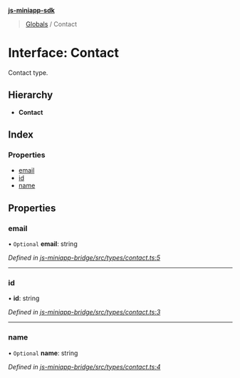 **[js-miniapp-sdk](../README.md)**

> [Globals](../README.md) / Contact

# Interface: Contact

Contact type.

## Hierarchy

* **Contact**

## Index

### Properties

* [email](contact.md#email)
* [id](contact.md#id)
* [name](contact.md#name)

## Properties

### email

• `Optional` **email**: string

*Defined in [js-miniapp-bridge/src/types/contact.ts:5](https://github.com/rakutentech/js-miniapp/blob/c06869b/js-miniapp-bridge/src/types/contact.ts#L5)*

___

### id

•  **id**: string

*Defined in [js-miniapp-bridge/src/types/contact.ts:3](https://github.com/rakutentech/js-miniapp/blob/c06869b/js-miniapp-bridge/src/types/contact.ts#L3)*

___

### name

• `Optional` **name**: string

*Defined in [js-miniapp-bridge/src/types/contact.ts:4](https://github.com/rakutentech/js-miniapp/blob/c06869b/js-miniapp-bridge/src/types/contact.ts#L4)*
